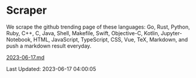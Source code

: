 # Scraper

We scrape the github trending page of these languages: Go, Rust, Python, Ruby, C++, C, Java, Shell, Makefile, Swift, Objective-C, Kotlin, Jupyter-Notebook, HTML, JavaScript, TypeScript, CSS, Vue, TeX, Markdown, and push a markdown result everyday.

[2023-06-17.md](https://github.com/yangwenmai/github-trending-backup/blob/master/2023-06-17.md)

Last Updated: 2023-06-17 04:00:05